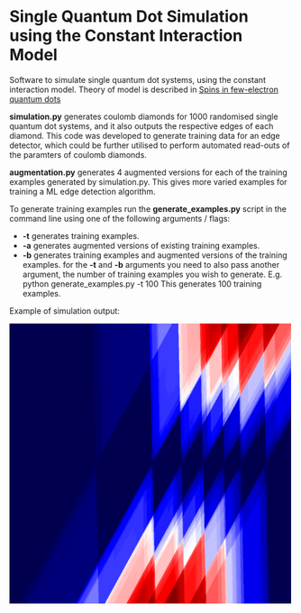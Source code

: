 # Single Quantum Dot Simulation using the Constant Interaction Model 
Software to simulate single quantum dot systems, using the constant interaction model. Theory of model is described in [Spins in few-electron quantum dots
](https://arxiv.org/pdf/cond-mat/0610433.pdf)

**simulation.py** generates coulomb diamonds for 1000 randomised single quantum dot systems, and it also outputs the respective edges of each diamond. 
This code was developed to generate training data for an edge detector, which could be further utilised to perform automated read-outs of the paramters of coulomb diamonds.


**augmentation.py** generates 4 augmented versions for each of the training examples generated by simulation.py. This gives more varied examples for training a ML edge detection algorithm.

To generate training examples run the **generate_examples.py** script in the command line using one of the following arguments / flags:
* **-t** generates training examples.
* **-a** generates augmented versions of existing training examples.
* **-b** generates training examples and augmented versions of the training examples.
for the **-t** and **-b** arguments you need to also pass another argument, the number of training examples you wish to generate.
E.g. 
    python generate_examples.py -t 100
This generates 100 training examples.

Example of simulation output:

<img src="https://github.com/JoelPendleton/QDot-Constant-Interaction-Model/blob/master/simulation_example.png " width="500">

